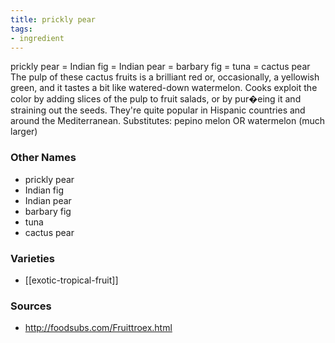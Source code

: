 ```yaml
---
title: prickly pear
tags:
- ingredient
---
```

prickly pear = Indian fig = Indian pear = barbary fig = tuna = cactus pear The pulp of these cactus fruits is a brilliant red or, occasionally, a yellowish green, and it tastes a bit like watered-down watermelon. Cooks exploit the color by adding slices of the pulp to fruit salads, or by pur�eing it and straining out the seeds. They're quite popular in Hispanic countries and around the Mediterranean. Substitutes: pepino melon OR watermelon (much larger)

### Other Names

* prickly pear
* Indian fig
* Indian pear
* barbary fig
* tuna
* cactus pear

### Varieties

* [[exotic-tropical-fruit]]

### Sources
* http://foodsubs.com/Fruittroex.html
